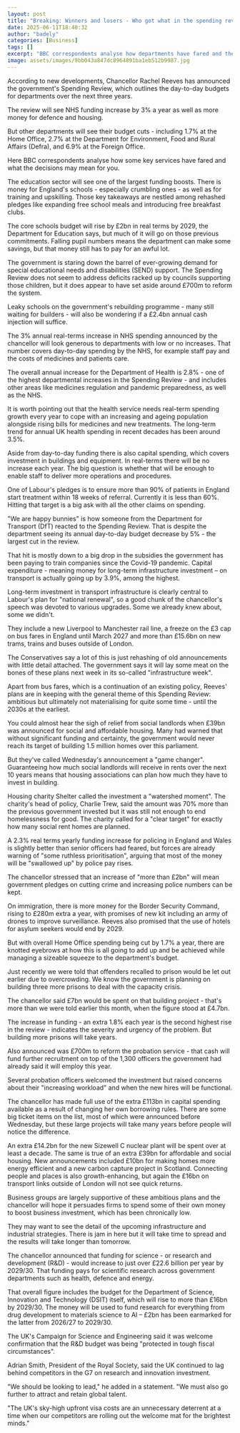 ```yaml
---
layout: post
title: "Breaking: Winners and losers - Who got what in the spending review?"
date: 2025-06-11T18:40:32
author: "badely"
categories: [Business]
tags: []
excerpt: "BBC correspondents analyse how departments have fared and the impact decisions could have on you."
image: assets/images/9bb043a847dc8964891ba1eb512b9987.jpg
---
```


According to new developments, Chancellor Rachel Reeves has announced the government's Spending Review, which outlines the day-to-day budgets for departments over the next three years.

The review will see NHS funding increase by 3% a year as well as more money for defence and housing. 

But other departments will see their budget cuts - including 1.7% at the Home Office, 2.7% at the Department for Environment, Food and Rural Affairs (Defra), and 6.9% at the Foreign Office.

Here BBC correspondents analyse how some key services have fared and what the decisions may mean for you.

The education sector will see one of the largest funding boosts. There is money for England's schools - especially crumbling ones - as well as for training and upskilling. Those key takeaways are nestled among rehashed pledges like expanding free school meals and introducing free breakfast clubs.

The core schools budget will rise by £2bn in real terms by 2029, the Department for Education says, but much of it will go on those previous commitments. Falling pupil numbers means the department can make some savings, but that money still has to pay for an awful lot.

The government is staring down the barrel of ever-growing demand for special educational needs and disabilities (SEND) support. The Spending Review does not seem to address deficits racked up by councils supporting those children, but it does appear to have set aside around £700m to reform the system.

Leaky schools on the government's rebuilding programme - many still waiting for builders - will also be wondering if a £2.4bn annual cash injection will suffice.

The 3% annual real-terms increase in NHS spending announced by the chancellor will look generous to departments with low or no increases. That number covers day-to-day spending by the NHS, for example staff pay and the costs of medicines and patients care.

The overall annual increase for the Department of Health is 2.8% - one of the highest departmental increases in the Spending Review - and includes other areas like medicines regulation and pandemic preparedness, as well as the NHS.

It is worth pointing out that the health service needs real-term spending growth every year to cope with an increasing and ageing population alongside rising bills for medicines and new treatments. The long-term trend for annual UK health spending in recent decades has been around 3.5%.

Aside from day-to-day funding there is also capital spending, which covers investment in buildings and equipment. In real-terms there will be no increase each year. The big question is whether that will be enough to enable staff to deliver more operations and procedures.

One of Labour's pledges is to ensure more than 90% of patients in England start treatment within 18 weeks of referral. Currently it is less than 60%. Hitting that target is a big ask with all the other claims on spending.

"We are happy bunnies" is how someone from the Department for Transport (DfT) reacted to the Spending Review. That is despite the department seeing its annual day-to-day budget decrease by 5% - the largest cut in the review.

That hit is mostly down to a big drop in the subsidies the government has been paying to train companies since the Covid-19 pandemic. Capital expenditure - meaning money for long-term infrastructure investment – on transport is actually going up by 3.9%, among the highest.

Long-term investment in transport infrastructure is clearly central to Labour's plan for "national renewal", so a good chunk of the chancellor's speech was devoted to various upgrades. Some we already knew about, some we didn't.

They include a new Liverpool to Manchester rail line, a freeze on the £3 cap on bus fares in England until March 2027 and more than £15.6bn on new trams, trains and buses outside of London.

The Conservatives say a lot of this is just rehashing of old announcements with little detail attached. The government says it will lay some meat on the bones of these plans next week in its so-called "infrastructure week".

Apart from bus fares, which is a continuation of an existing policy, Reeves' plans are in keeping with the general theme of this Spending Review: ambitious but ultimately not materialising for quite some time - until the 2030s at the earliest.

You could almost hear the sigh of relief from social landlords when £39bn was announced for social and affordable housing. Many had warned that without significant funding and certainty, the government would never reach its target of building 1.5 million homes over this parliament.

But they've called Wednesday's announcement a "game changer". Guaranteeing how much social landlords will receive in rents over the next 10 years means that housing associations can plan how much they have to invest in building.

Housing charity Shelter called the investment a "watershed moment". The charity's head of policy, Charlie Trew, said the amount was 70% more than the previous government invested but it was still not enough to end homelessness for good. The charity called for a "clear target" for exactly how many social rent homes are planned.

A 2.3% real terms yearly funding increase for policing in England and Wales is slightly better than senior officers had feared, but forces are already warning of "some ruthless prioritisation", arguing that most of the money will be "swallowed up" by police pay rises.

The chancellor stressed that an increase of "more than £2bn" will mean government pledges on cutting crime and increasing police numbers can be kept.

On immigration, there is more money for the Border Security Command, rising to £280m extra a year, with promises of new kit including an army of drones to improve surveillance. Reeves also promised that the use of hotels for asylum seekers would end by 2029.

But with overall Home Office spending being cut by 1.7% a year, there are knotted eyebrows at how this is all going to add up and be achieved while managing a sizeable squeeze to the department's budget.

Just recently we were told that offenders recalled to prison would be let out earlier due to overcrowding. We know the government is planning on building three more prisons to deal with the capacity crisis.

The chancellor said £7bn would be spent on that building project - that's more than we were told earlier this month, when the figure stood at £4.7bn.

The increase in funding - an extra 1.8% each year is the second highest rise in the review - indicates the severity and urgency of the problem. But building more prisons will take years.

Also announced was £700m to reform the probation service - that cash will fund further recruitment on top of the 1,300 officers the government had already said it will employ this year.

Several probation officers welcomed the investment but raised concerns about their "increasing workload" and when the new hires will be functional.

The chancellor has made full use of the extra £113bn in capital spending available as a result of changing her own borrowing rules. There are some big ticket items on the list, most of which were announced before Wednesday, but these large projects will take many years before people will notice the difference.

An extra £14.2bn for the new Sizewell C nuclear plant will be spent over at least a decade. The same is true of an extra £39bn for affordable and social housing. New announcements included £10bn for making homes more energy efficient and a new carbon capture project in Scotland. Connecting people and places is also growth-enhancing, but again the £16bn on transport links outside of London will not see quick returns.

Business groups are largely supportive of these ambitious plans and the chancellor will hope it persuades firms to spend some of their own money to boost business investment, which has been chronically low. 

They may want to see the detail of the upcoming infrastructure and industrial strategies. There is jam in here but it will take time to spread and the results will take longer than tomorrow.

The chancellor announced that funding for science - or research and development (R&D) - would increase to just over £22.6 billion per year by 2029/30. That funding pays for scientific research across government departments such as health, defence and energy.

That overall figure includes the budget for the Department of Science, Innovation and Technology (DSIT) itself, which will rise to more than £16bn by 2029/30. The money will be used to fund research for everything from drug development to materials science to AI – £2bn has been earmarked for the latter from 2026/27 to 2029/30.

The UK's Campaign for Science and Engineering said it was welcome confirmation that the R&D budget was being "protected in tough fiscal circumstances".

Adrian Smith, President of the Royal Society, said the UK continued to lag behind competitors in the G7 on research and innovation investment.

"We should be looking to lead," he added in a statement. "We must also go further to attract and retain global talent. 

"The UK's sky-high upfront visa costs are an unnecessary deterrent at a time when our competitors are rolling out the welcome mat for the brightest minds."

